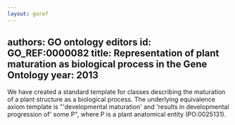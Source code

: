 ```yaml
---
layout: goref
--- 
```

authors: GO ontology editors
id: GO_REF:0000082
title: Representation of plant maturation as biological process in the Gene Ontology
year: 2013
---

We have created a standard template for classes describing the maturation of a plant structure as a biological process. The underlying equivalence axiom template is "'developmental maturation' and 'results in developmental progression of' some P", where P is a plant anatomical entity (PO:0025131).
